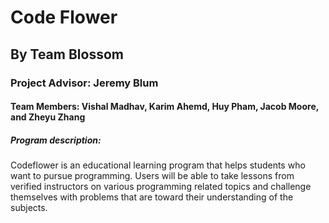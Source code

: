 # Code Flower
## By Team Blossom
### Project Advisor: Jeremy Blum 
#### Team Members: Vishal Madhav, Karim Ahemd, Huy Pham, Jacob Moore, and Zheyu Zhang
##### Program description: 
Codeflower is an educational learning program that helps students who want to pursue programming. Users will be able to take lessons from verified instructors on various programming related topics and challenge themselves with problems that are  toward their understanding of the subjects.
